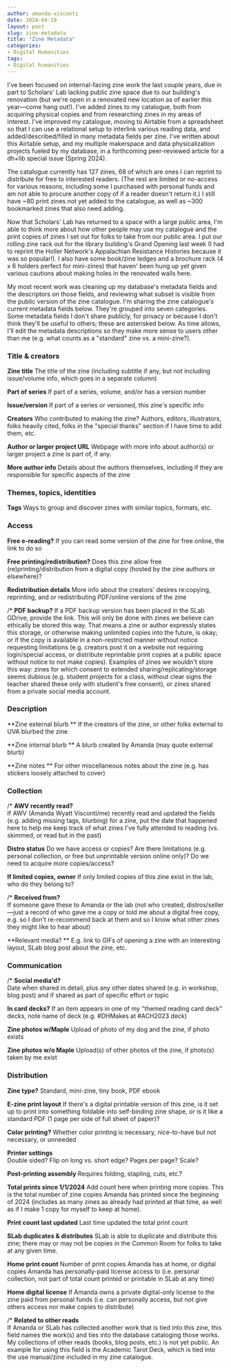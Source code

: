 ```yaml
---
author: amanda-visconti
date: 2024-04-10
layout: post
slug: zine-metadata
title: "Zine Metadata"
categories:
- Digital Humanities
tags:
- Digital humanities
---
```


I've been focused on internal-facing zine work the last couple years, due in part to Scholars' Lab lacking public zine space due to our building's renovation (but we're open in a renovated new location as of earlier this year—come hang out!). I've added zines to my catalogue, both from acquiring physical copies and from researching zines in my areas of interest. I've improved my catalogue, moving to Airtable from a spreadsheet so that I can use a relational setup to interlink various reading data, and added/described/filled in many metadata fields per zine. I've written about this Airtable setup, and my multiple makerspace and data physicalization projects fueled by my database, in a forthcoming peer-reviewed article for a dh+lib special issue (Spring 2024).

The catalogue currently has 127 zines, 68 of which are ones I can reprint to distribute for free to interested readers. (The rest are limited or no-access for various reasons, including some I purchased with personal funds and am not able to procure another copy of if a reader doesn't return it.) I still have ~80 print zines not yet added to the catalogue, as well as ~300 bookmarked zines that also need adding. 

Now that Scholars' Lab has returned to a space with a large public area, I'm able to think more about how other people may use my catalogue and the print copies of zines I set out for folks to take from our public area. I put our rolling zine rack out for the library building's Grand Opening last week (I had to reprint the Holler Network's Appalachian Resistance Histories because it was so popular!). I also have some book/zine ledges and a brochure rack (4 x 6 holders perfect for mini-zines) that haven' been hung up yet given various cautions about making holes in the renovated walls here.

My most recent work was cleaning up my database's metadata fields and the descriptors on those fields, and reviewing what subset is visible from the public version of the zine catalogue. I'm sharing the zine catalogue's current metadata fields below. They're grouped into seven categories. Some metadata fields I don't share publicly, for privacy or because I don't think they'll be useful to others; these are asterisked below. As time allows, I'll edit the metadata descriptions so they make more sense to users other than me (e.g. what counts as a "standard" zine vs. a mini-zine?).

### Title & creators
**Zine title**
The title of the zine (including subtitle if any, but not including issue/volume info, which goes in a separate column)

**Part of series**
If part of a series, volume, and/or has a version number

**Issue/version**
If part of a series or versioned, this zine's specific info

**Creators**
Who contributed to making the zine? Authors, editors, illustrators, folks heavily cited, folks in the "special thanks" section if I have time to add them, etc.

**Author or larger project URL**
Webpage with more info about author(s) or larger project a zine is part of, if any.

**More author info**
Details about the authors themselves, including if they are responsible for specific aspects of the zine

### Themes, topics, identities
**Tags**
Ways to group and discover zines with similar topics, formats, etc.

### Access
**Free e-reading?**
If you can read some version of the zine for free online, the link to do so

**Free printing/redistribution?**
Does this zine allow free (re)printing/distribution from a digital copy (hosted by the zine authors or elsewhere)?

**Redistribution details**
More info about the creators' desires re:copying, reprinting, and or redistributing PDF/online versions of the zine

/* **PDF backup?**
If a PDF backup version has been placed in the SLab GDrive, provide the link. This will only be done with zines we believe can ethically be stored this way. That means a zine or author expressly states this storage, or otherwise making unlimited copies into the future, is okay; or if the copy is available in a non-restricted manner without notice requesting limitations (e.g. creators post it on a website not requiring login/special access, or distribute reprintable print copies at a public space without notice to not make copies). Examples of zines we wouldn't store this way: zines for which consent to extended sharing/replicating/storage seems dubious (e.g. student projects for a class, without clear signs the teacher shared these only with student's free consent), or zines shared from a private social media account.

### Description
**Zine external blurb	**
If the creators of the zine, or other folks external to UVA blurbed the zine

**Zine internal blurb	**
A blurb created by Amanda (may quote external blurb)

**Zine notes	**
For other miscellaneous notes about the zine (e.g. has stickers loosely attached to cover)

### Collection
/* **AWV recently read?**	
If AWV (Amanda Wyatt Visconti/me) recently read and updated the fields (e.g. adding missing tags, blurbing) for a zine, put the date that happened here to help me keep track of what zines I've fully attended to reading (vs. skimmed, or read but in the past)

**Distro status**
Do we have access or copies? Are there limitations (e.g. personal collection, or free but unprintable version online only)? Do we need to acquire more copies/access?

**If limited copies, owner**
If only limited copies of this zine exist in the lab, who do they belong to?

/* **Received from?**	
If someone gave these to Amanda or the lab (not who created, distros/seller—just a record of who gave me a copy or told me about a digital free copy, e.g. so I don't re-recommend back at them and so I know what other zines they might like to hear about)

**Relevant media?	**
E.g. link to GIFs of opening a zine with an interesting layout, SLab blog post about the zine, etc.

### Communication
/* **Social media'd?**	
Date when shared in detail, plus any other dates shared (e.g. in workshop, blog post) and if shared as part of specific effort or topic

**In card decks?**
If an item appears in one of my "themed reading card deck" decks, note name of deck (e.g. #DHMakes at #ACH2023 deck)

**Zine photos w/Maple**
Upload of photo of my dog and the zine, if photo exists

**Zine photos w/o Maple**
Upload(s) of other photos of the zine, if photo(s) taken by me exist

### Distribution
**Zine type?**
Standard, mini-zine, tiny book, PDF ebook

**E-zine print layout**
If there's a digital printable version of this zine, is it set up to print into something foldable into self-binding zine shape, or is it like a standard PDF (1 page per side of full sheet of paper)?

**Color printing?**
Whether color printing is necessary, nice-to-have but not necessary, or unneeded

**Printer settings**	
Double sided? Flip on long vs. short edge? Pages per page? Scale?

**Post-printing assembly**
Requires folding, stapling, cuts, etc.?

**Total prints since 1/1/2024**
Add count here when printing more copies. This is the total number of zine copies Amanda has printed since the beginning of 2024 (includes as many zines as already had printed at that time, as well as if I make 1 copy for myself to keep at home).

**Print count last updated**
Last time updated the total print count

**SLab duplicates & distributes**
SLab is able to duplicate and distribute this zine; there may or may not be copies in the Common Room for folks to take at any given time.

**Home print count**
Number of print copies Amanda has at home, or digital copies Amanda has personally-paid license access to (i.e. personal collection, not part of total count printed or printable in SLab at any time)

**Home digital license**
If Amanda owns a private digital-only license to the zine paid from personal funds (i.e. can personally access, but not give others access nor make copies to distribute)

/* **Related to other reads**	
If Amanda or SLab has collected another work that is tied into this zine, this field names the work(s) and ties into the database cataloging those works. My collections of other reads (books, blog posts, etc.) is not yet public. An example for using this field is the Academic Tarot Deck, which is tied into the use manual/zine included in my zine catalogue.
